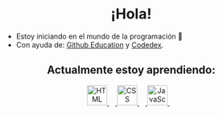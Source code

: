 <h1 align=center> ¡Hola! </h1>
 
- Estoy iniciando en el mundo de la programación 🔭
- Con ayuda de: [Github Education](https://education.github.com) y [Codedex](https://www.codedex.io).
  
<h2 align=center> Actualmente estoy aprendiendo: </h2>

<div align="center">
  <a href="https://www.w3.org/html/" target="_blank">
   <img src="https://github.com/pheralb/svgl/blob/main/static/library/html5.svg" height="40" alt="HTML logo" /> <img width="12"/>
  </a>
  <a href="https://www.w3.org/Style/CSS/" target="_blank">
   <img src="https://github.com/pheralb/svgl/blob/main/static/library/css.svg" height="40" alt="CSS logo"  /> <img width="12" />
  </a>
  <a href="https://es.wikipedia.org/wiki/JavaScript" target="_blank">
   <img src="https://github.com/pheralb/svgl/blob/main/static/library/javascript.svg" height="40" alt="JavaScipt"  /> <img width="12" />
  </a>
</div>
